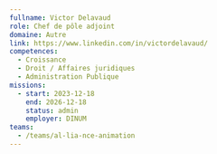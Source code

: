 ```yaml
---
fullname: Victor Delavaud
role: Chef de pôle adjoint
domaine: Autre
link: https://www.linkedin.com/in/victordelavaud/
competences:
  - Croissance
  - Droit / Affaires juridiques
  - Administration Publique
missions:
  - start: 2023-12-18
    end: 2026-12-18
    status: admin
    employer: DINUM
teams:
  - /teams/al-lia-nce-animation
---
```

